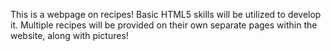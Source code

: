 This is a webpage on recipes!
Basic HTML5 skills will be utilized to develop it.
Multiple recipes will be provided on their own separate pages within the website, along with pictures!

